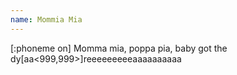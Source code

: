 ```yaml
---
name: Mommia Mia
---
```


[:phoneme on]
Momma mia, poppa pia, baby got the dy[aa<999,999>]reeeeeeeeeaaaaaaaaaa
